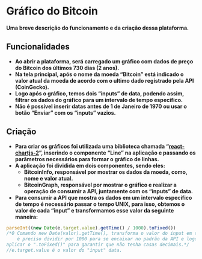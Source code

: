 # Gráfico do Bitcoin

********Uma breve descrição do funcionamento e da criação dessa plataforma.********

## Funcionalidades

- ******************************************************************************************************Ao abrir a plataforma, será carregado um gráfico com dados de preço do Bitcoin dos últimos 730 dias (2 anos).******************************************************************************************************
- **********Na tela principal, após o nome da moeda “Bitcoin” está indicado o valor atual da moeda de acordo com o ultimo dado registrado pela API (CoinGecko).**********
- ************Logo após o gráfico, temos dois “inputs” de data, podendo assim, filtrar os dados do gráfico para um intervalo de tempo especifico.************
- **********************************************Não é possível inserir datas antes de 1 de Janeiro de 1970 ou usar o botão “Enviar” com os “inputs” vazios.**********************************************

## Criação

- **Para criar os gráficos foi utilizada uma biblioteca chamada “[react-chartjs-2](https://react-chartjs-2.js.org/)”, inserindo o componente “Line” na aplicação e passando os parâmetros necessários para formar o gráfico de linhas.**
- ********************************A aplicação foi dividida em dois componentes, sendo eles:********************************
    - ****************BitcoinInfo, responsável por mostrar os dados da moeda, como, nome e valor atual.****************
    - ************************************BitcoinGraph, responsável por mostrar o gráfico e realizar a operação de consumir a API, juntamente com os “inputs” de data.************************************
- ****************************************************Para consumir a API que mostra os dados em um intervalo especifico de tempo é necessário passar o tempo UNIX, para isso, obtemos o valor de cada “input” e transformamos esse valor da seguinte maneira:****************************************************

```jsx
parseInt((new Date(e.target.value).getTime() / 1000).toFixed())
/*O Comando new Date(valor).getTime(), transforma o valor do input em tempo UNIX.
	é preciso dividir por 1000 para se encaixar no padrão da API e logo em seguida
aplicar o ".toFixed()" para garantir que não tenha casas decimais.*/
//e.target.value é o valor do "input" data.

```
